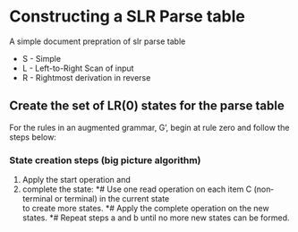 # Constructing a SLR Parse table 
A simple document prepration of slr parse table
* S - Simple 
* L - Left-to-Right Scan of input
* R - Rightmost derivation in reverse

## Create the set of LR(0) states for the parse table
For the rules in an augmented grammar, G’, begin at rule zero and follow the steps below:

### State creation steps (big picture algorithm)
1. Apply the start operation and
2. complete the state:
  *# Use one read operation on each item C (non‐terminal or terminal) in the current state  
  to create more states.
  *# Apply the complete operation on the new states.
  *# Repeat steps  a  and  b  until no more new states can be formed.

